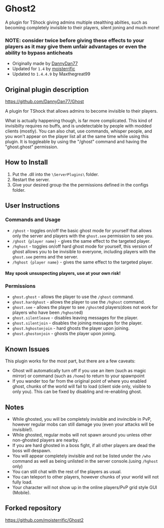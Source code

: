 # Ghost2
A plugin for TShock giving admins multiple stealthing abilties, such as becoming completely invisible to their players, silent joning and much more!

### NOTE: consider twice before giving these effects to your players as it may give them unfair advantages or even the ability to bypass anticheats

- Originally made by [DannyDan77](https://github.com/DannyDan77)
- Updated for `1.4` by [moisterrific](https://github.com/DannyDan77)
- Updated to `1.4.4.9` by Maxthegreat99

## Original plugin description
https://github.com/DannyDan77/Ghost

A plugin for TShock that allows admins to become invisible to their players.

What is actually happening though, is far more complicated. This kind of invisibilty requires no buffs, and is undetectable by people with modded clients (mostly). You can also chat, use commands, whisper people, and you won't appear on the player list all at the same time while using this plugin. It is toggleable by using the "/ghost" command and having the "ghost.ghost" permission.

## How to Install
1. Put the .dll into the `\ServerPlugins\` folder.
2. Restart the server.
3. Give your desired group the the permissions defined in the configs folder.

## User Instructions
### Commands and Usage
- `/ghost` - toggles on/off the basic ghost mode for yourself that allows only the server and players with the `ghost.see` permission to see you.
- `/ghost {player name}` - gives the same effect to the targeted player.
- `/hghost` - toggles on/off hard ghost mode for yourself, this version of ghost allows you to be invisible to everyone, including players with the `ghost.see` perms and the server.
- `/hghost {player name}` - gives the same effect to the targeted player.
#### May spook unsuspecting players, use at your own risk!

### Permissions
- `ghost.ghost` - allows the player to use the `/ghost` command.
- `ghost.hardghost` - allows the player to use the `/hghost` command.
- `ghost.see` - allows the player to see `/ghost`ed players(does not work for players who have been `/hghost`ed)
- `ghost.silentleave` - disables leaving messages for the player.
- `ghost.silentjoin` - disables the joining messages for the player.
- `ghost.hghostonjoin` - hard ghosts the player upon joining.
- `ghost.ghostonjoin` - ghosts the player upon joning.

## Known Issues
This plugin works for the most part, but there are a few caveats:

- Ghost will automatically turn off if you use an item (such as magic mirror) or command (such as `/home`) to return to your spawnpoint
- If you wander too far from the original point of where you enabled ghost, chunks of the world will fail to load (client side only, visible to only you). This can be fixed by disabling and re-enabling ghost. 

## Notes
- While ghosted, you will be completely invisible and invincible in PvP, however regular mobs can still damage you (even your attacks will be invisible!).
- While ghosted, regular mobs will not spawn around you unless other non-ghosted players are nearby. 
- If you are hard ghosted in a boss fight, if all other players are dead the boss will despawn.
- You will appear completely invisible and not be listed under the `/who` command as well as being unlisted in the server console.(using `/hghost` only)
- You can still chat with the rest of the players as usual.
- You can teleport to other players, however chunks of your world will not fully load.
- Your character will not show up in the online players/PvP grid style GUI (Mobile).

## Forked repository
https://github.com/moisterrific/Ghost2
